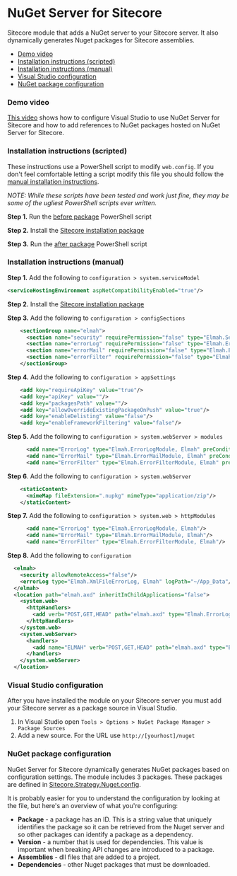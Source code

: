 # NuGet Server for Sitecore
Sitecore module that adds a NuGet server to your Sitecore server. It also dynamically generates Nuget packages for Sitecore assemblies.

* [Demo video](#demo)
* [Installation instructions (scripted)](#installation-scripted)
* [Installation instructions (manual)](#installation-manual)
* [Visual Studio configuration](#vsconfig)
* [NuGet package configuration](#nugetconfig)

### <a name="demo">Demo video</a>
[This video](https://www.youtube.com/watch?v=vgehATYyvYw) shows how to configure Visual Studio to use NuGet Server for Sitecore and how to add references to NuGet packages hosted on NuGet Server for Sitecore.

### <a name="installation-scripted">Installation instructions (scripted)</a>
These instructions use a PowerShell script to modify `web.config`. If you don't feel comfortable letting a script modify this file you should follow the [manual installation instructions](#installation-manual).

*NOTE: While these scripts have been tested and work just fine, they may be some of the ugliest PowerShell scripts ever written.*

**Step 1.** Run the [before package](https://github.com/adamconn/sitecore-nuget-server/raw/master/software/NuGet%20Server%20for%20Sitecore%20-%20before%20package.ps1) PowerShell script

**Step 2.** Install the [Sitecore installation package](https://github.com/adamconn/sitecore-nuget-server/raw/master/software/Nuget%20Server%20for%20Sitecore-1.0.zip)

**Step 3.** Run the [after package](https://github.com/adamconn/sitecore-nuget-server/raw/master/software/NuGet%20Server%20for%20Sitecore%20-%20after%20package.ps1) PowerShell script

### <a name="installation-manual">Installation instructions (manual)</a>
**Step 1.** Add the following to `configuration > system.serviceModel` 

```xml
<serviceHostingEnvironment aspNetCompatibilityEnabled="true"/>
```

**Step 2.** Install the [Sitecore installation package](https://github.com/adamconn/sitecore-nuget-server/raw/master/software/Nuget%20Server%20for%20Sitecore-1.0.zip)

**Step 3.** Add the following to `configuration > configSections`
```xml
    <sectionGroup name="elmah">
      <section name="security" requirePermission="false" type="Elmah.SecuritySectionHandler, Elmah"/>
      <section name="errorLog" requirePermission="false" type="Elmah.ErrorLogSectionHandler, Elmah"/>
      <section name="errorMail" requirePermission="false" type="Elmah.ErrorMailSectionHandler, Elmah"/>
      <section name="errorFilter" requirePermission="false" type="Elmah.ErrorFilterSectionHandler, Elmah"/>
    </sectionGroup>
```

**Step 4.** Add the following to `configuration > appSettings`
```xml
    <add key="requireApiKey" value="true"/>
    <add key="apiKey" value=""/>
    <add key="packagesPath" value=""/>
    <add key="allowOverrideExistingPackageOnPush" value="true"/>
    <add key="enableDelisting" value="false"/>
    <add key="enableFrameworkFiltering" value="false"/>
```

**Step 5.** Add the following to `configuration > system.webServer > modules`
```xml
      <add name="ErrorLog" type="Elmah.ErrorLogModule, Elmah" preCondition="managedHandler"/>
      <add name="ErrorMail" type="Elmah.ErrorMailModule, Elmah" preCondition="managedHandler"/>
      <add name="ErrorFilter" type="Elmah.ErrorFilterModule, Elmah" preCondition="managedHandler"/>
```

**Step 6**. Add the following to `configuration > system.webServer`
```xml
    <staticContent>
      <mimeMap fileExtension=".nupkg" mimeType="application/zip"/>
    </staticContent>
```

**Step 7.** Add the following to `configuration > system.web > httpModules`
```xml
      <add name="ErrorLog" type="Elmah.ErrorLogModule, Elmah"/>
      <add name="ErrorMail" type="Elmah.ErrorMailModule, Elmah"/>
      <add name="ErrorFilter" type="Elmah.ErrorFilterModule, Elmah"/>
```

**Step 8.** Add the following to `configuration`
```xml
  <elmah>
    <security allowRemoteAccess="false"/>
    <errorLog type="Elmah.XmlFileErrorLog, Elmah" logPath="~/App_Data"/>
  </elmah>
  <location path="elmah.axd" inheritInChildApplications="false">
    <system.web>
      <httpHandlers>
        <add verb="POST,GET,HEAD" path="elmah.axd" type="Elmah.ErrorLogPageFactory, Elmah"/>
      </httpHandlers>
    </system.web>
    <system.webServer>
      <handlers>
        <add name="ELMAH" verb="POST,GET,HEAD" path="elmah.axd" type="Elmah.ErrorLogPageFactory, Elmah" preCondition="integratedMode"/>
      </handlers>
    </system.webServer>
  </location>
```

### <a name="vsconfig">Visual Studio configuration</a>
After you have installed the module on your Sitecore server you must add your Sitecore server as a package source in Visual Studio.

1. In Visual Studio open `Tools > Options > NuGet Package Manager > Package Sources`
2. Add a new source. For the URL use `http://[yourhost]/nuget`

### <a name="nugetconfig">NuGet package configuration</a>
NuGet Server for Sitecore dynamically generates NuGet packages based on configuration settings. The module includes 3 packages. These packages are defined in [Sitecore.Strategy.Nuget.config](https://github.com/adamconn/sitecore-nuget-server/raw/master/source/Sitecore.Strategy.Nuget/App_Config/Include/Sitecore.Strategy.Nuget.config).

It is probably easier for you to understand the configuration by looking at the file, but here's an overview of what you're configuring:
* **Package** - a package has an ID. This is a string value that uniquely identifies the package so it can be retrieved from the Nuget server and so other packages can identify a package as a dependency.  
* **Version** - a number that is used for dependencies. This value is important when breaking API changes are introduced to a package.
* **Assemblies** - dll files that are added to a project.
* **Dependencies** - other Nuget packages that must be downloaded.